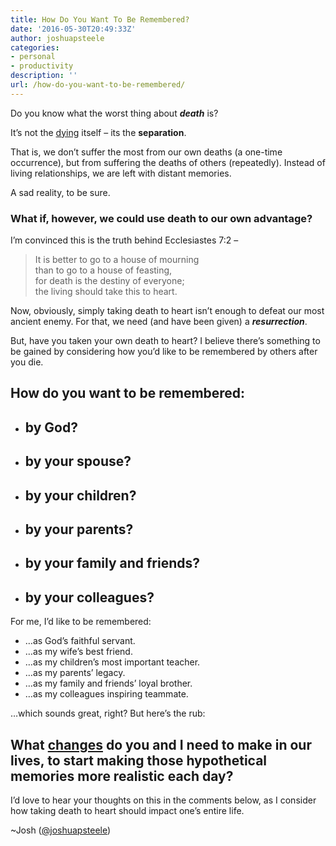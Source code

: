 ```yaml
---
title: How Do You Want To Be Remembered?
date: '2016-05-30T20:49:33Z'
author: joshuapsteele
categories:
- personal
- productivity
description: ''
url: /how-do-you-want-to-be-remembered/
---
```

Do you know what the worst thing about ***death*** is?

It’s not the <u>dying</u> itself – its the **separation**.

That is, we don’t suffer the most from our own deaths (a one-time occurrence), but from suffering the deaths of others (repeatedly). Instead of living relationships, we are left with distant memories.

A sad reality, to be sure.

### What if, however, we could use death to our own advantage?

I’m convinced this is the truth behind Ecclesiastes 7:2 –

> <span class="text Eccl-7-2" id="en-NIV-17432">It is better to go to a house of mourning</span>  
> <span class="indent-1"><span class="indent-1-breaks"> </span><span class="text Eccl-7-2">than to go to a house of feasting,</span></span>  
> <span class="text Eccl-7-2">for death is the destiny of everyone;</span>  
> <span class="indent-1"><span class="indent-1-breaks"> </span><span class="text Eccl-7-2">the living should take this to heart.</span></span>

Now, obviously, simply taking death to heart isn’t enough to defeat our most ancient enemy. For that, we need (and have been given) a ***resurrection***.

But, have you taken your own death to heart? I believe there’s something to be gained by considering how you’d like to be remembered by others after you die.

## How do you want to be remembered:

- ## by God?
- ## by your spouse?
- ## by your children?
- ## by your parents?
- ## by your family and friends?
- ## by your colleagues?

For me, I’d like to be remembered:

- …as God’s faithful servant.
- …as my wife’s best friend.
- …as my children’s most important teacher.
- …as my parents’ legacy.
- …as my family and friends’ loyal brother.
- …as my colleagues inspiring teammate.

…which sounds great, right? But here’s the rub:

## What <u>changes</u> do you and I need to make in our lives, to start making those hypothetical memories more realistic each day?

I’d love to hear your thoughts on this in the comments below, as I consider how taking death to heart should impact one’s entire life.

~Josh ([@joshuapsteele](https://twitter.com/joshuapsteele))